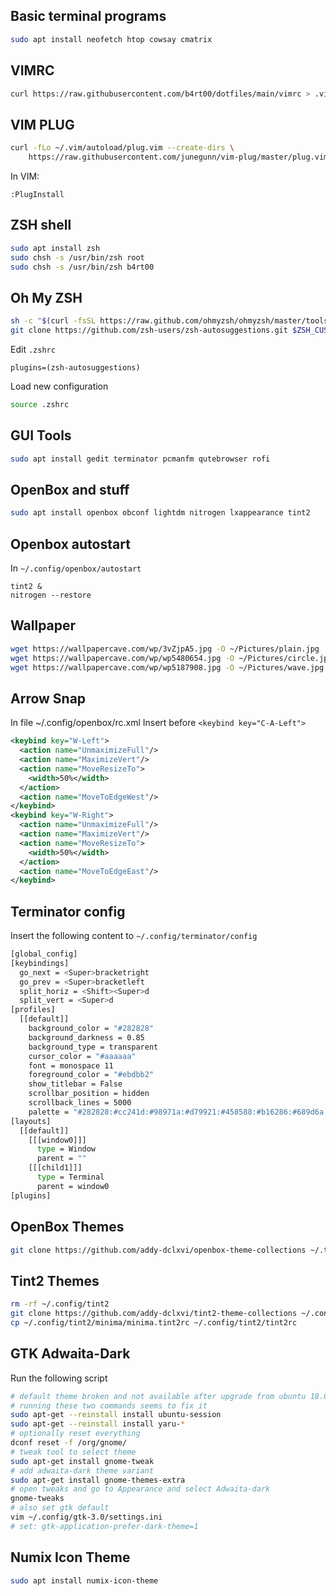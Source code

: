 ## Basic terminal programs
```sh
sudo apt install neofetch htop cowsay cmatrix
```


## VIMRC
```sh
curl https://raw.githubusercontent.com/b4rt00/dotfiles/main/vimrc > .vimrc
```


## VIM PLUG
```sh
curl -fLo ~/.vim/autoload/plug.vim --create-dirs \
    https://raw.githubusercontent.com/junegunn/vim-plug/master/plug.vim
```
In VIM:
```
:PlugInstall
```

## ZSH shell
```sh
sudo apt install zsh
sudo chsh -s /usr/bin/zsh root
sudo chsh -s /usr/bin/zsh b4rt00
```

## Oh My ZSH
```sh
sh -c "$(curl -fsSL https://raw.github.com/ohmyzsh/ohmyzsh/master/tools/install.sh)"
git clone https://github.com/zsh-users/zsh-autosuggestions.git $ZSH_CUSTOM/plugins/zsh-autosuggestions
```

Edit `.zshrc`
```
plugins=(zsh-autosuggestions)
```

Load new configuration
```sh
source .zshrc
```

## GUI Tools
```sh
sudo apt install gedit terminator pcmanfm qutebrowser rofi
```


## OpenBox and stuff
```sh
sudo apt install openbox obconf lightdm nitrogen lxappearance tint2
```

## Openbox autostart
In `~/.config/openbox/autostart`
```
tint2 &
nitrogen --restore
```


## Wallpaper
```sh
wget https://wallpapercave.com/wp/3vZjpA5.jpg -O ~/Pictures/plain.jpg
wget https://wallpapercave.com/wp/wp5480654.jpg -O ~/Pictures/circle.jpg
wget https://wallpapercave.com/wp/wp5187908.jpg -O ~/Pictures/wave.jpg
```


## Arrow Snap
In file ~/.config/openbox/rc.xml
Insert before `<keybind key="C-A-Left">`
```xml
<keybind key="W-Left">
  <action name="UnmaximizeFull"/>
  <action name="MaximizeVert"/>
  <action name="MoveResizeTo">
    <width>50%</width>
  </action>
  <action name="MoveToEdgeWest"/>
</keybind>
<keybind key="W-Right">
  <action name="UnmaximizeFull"/>
  <action name="MaximizeVert"/>
  <action name="MoveResizeTo">
    <width>50%</width>
  </action>
  <action name="MoveToEdgeEast"/>
</keybind>
```


## Terminator config
Insert the following content to `~/.config/terminator/config`
```sh
[global_config]
[keybindings]
  go_next = <Super>bracketright
  go_prev = <Super>bracketleft
  split_horiz = <Shift><Super>d
  split_vert = <Super>d
[profiles]
  [[default]]
    background_color = "#282828"
    background_darkness = 0.85
    background_type = transparent
    cursor_color = "#aaaaaa"
    font = monospace 11
    foreground_color = "#ebdbb2"
    show_titlebar = False
    scrollbar_position = hidden
    scrollback_lines = 5000
    palette = "#282828:#cc241d:#98971a:#d79921:#458588:#b16286:#689d6a:#a89984:#928374:#fb4934:#b8bb26:#fabd2f:#83a598:#d3869b:#8ec07c:#ebdbb2"
[layouts]
  [[default]]
    [[[window0]]]
      type = Window
      parent = ""
    [[[child1]]]
      type = Terminal
      parent = window0
[plugins]
```


## OpenBox Themes
```sh
git clone https://github.com/addy-dclxvi/openbox-theme-collections ~/.themes
```


## Tint2 Themes
```sh
rm -rf ~/.config/tint2
git clone https://github.com/addy-dclxvi/tint2-theme-collections ~/.config/tint2 --depth 1
cp ~/.config/tint2/minima/minima.tint2rc ~/.config/tint2/tint2rc
```


## GTK Adwaita-Dark
Run the following script
```sh
# default theme broken and not available after upgrade from ubuntu 18.04
# running these two commands seems to fix it
sudo apt-get --reinstall install ubuntu-session
sudo apt-get --reinstall install yaru-*
# optionally reset everything
dconf reset -f /org/gnome/
# tweak tool to select theme
sudo apt-get install gnome-tweak
# add adwaita-dark theme variant
sudo apt-get install gnome-themes-extra
# open tweaks and go to Appearance and select Adwaita-dark
gnome-tweaks
# also set gtk default
vim ~/.config/gtk-3.0/settings.ini
# set: gtk-application-prefer-dark-theme=1
```


## Numix Icon Theme
```sh
sudo apt install numix-icon-theme
```
